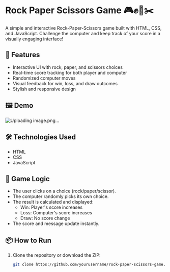 # Rock Paper Scissors Game 🎮✊📄✂️

A simple and interactive Rock-Paper-Scissors game built with HTML, CSS, and JavaScript. Challenge the computer and keep track of your score in a visually engaging interface!

## 🚀 Features

- Interactive UI with rock, paper, and scissors choices
- Real-time score tracking for both player and computer
- Randomized computer moves
- Visual feedback for win, loss, and draw outcomes
- Stylish and responsive design

## 🖼️ Demo

![Uploading image.png…]()


## 🛠️ Technologies Used

- HTML
- CSS
- JavaScript 

## 🧠 Game Logic

- The user clicks on a choice (rock/paper/scissor).
- The computer randomly picks its own choice.
- The result is calculated and displayed:
  - Win: Player's score increases
  - Loss: Computer's score increases
  - Draw: No score change
- The score and message update instantly.

## 📦 How to Run

1. Clone the repository or download the ZIP:
   ```bash
   git clone https://github.com/yourusername/rock-paper-scissors-game.git
